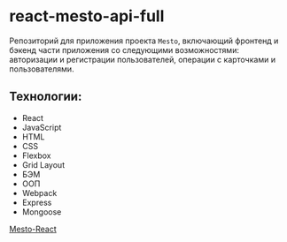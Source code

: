 # react-mesto-api-full
Репозиторий для приложения проекта `Mesto`, включающий фронтенд и бэкенд части приложения со следующими возможностями: авторизации и регистрации пользователей, операции с карточками и пользователями. 

## Технологии:

* React
* JavaScript
* HTML
* CSS
* Flexbox
* Grid Layout
* БЭМ
* ООП
* Webpack
* Express
* Mongoose
  
[Mesto-React](http://tanger.students.nomoredomains.icu)
